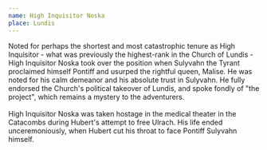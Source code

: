 ```yaml
---
name: High Inquisitor Noska
place: Lundis
---
```

Noted for perhaps the shortest and most catastrophic tenure as High Inquisitor - what was previously the highest-rank in the Church of Lundis - High Inquisitor Noska took over the position when Sulyvahn the Tyrant proclaimed himself Pontiff and usurped the rightful queen, Malise. He was noted for his calm demeanor and his absolute trust in Sulyvahn. He fully endorsed the Church's political takeover of Lundis, and spoke fondly of "the project", which remains a mystery to the adventurers. 
<br><br>
High Inquisitor Noska was taken hostage in the medical theater in the Catacombs during Hubert's attempt to free Ulrach. His life ended unceremoniously, when Hubert cut his throat to face Pontiff Sulyvahn himself. 